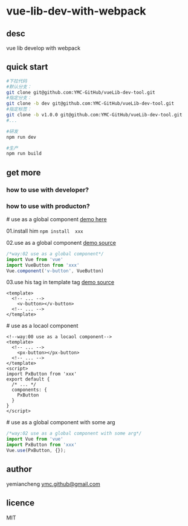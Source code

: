 # vue-lib-dev-with-webpack

## desc

vue lib develop with webpack

## quick start

```sh
#下拉代码
#默认分支：
git clone git@github.com:YMC-GitHub/vueLib-dev-tool.git
#指定分支：
git clone -b dev git@github.com:YMC-GitHub/vueLib-dev-tool.git
#指定标签：
git clone -b v1.0.0 git@github.com:YMC-GitHub/vueLib-dev-tool.git
#...

#研发
npm run dev

#生产
npm run build
```

## get more

### how to use with developer?

### how to use with producton?

\# use as a global component [demo here](./demo/dist/index.html)

01.install him `npm install  xxx`

02.use as a global component [demo source](./demo/src/main.js#L1-#L3)

```js
/*way:02 use as a global component*/
import Vue from 'vue'
import VueButton from 'xxx'
Vue.component('v-button', VueButton)
```

03.use his tag in template tag [demo source](./demo/src/app.vue#L5-#L9)

```vue
<template>
  <!-- ... -->
    <v-button></v-button>
  <!-- ... -->
</template>
```


\# use as a locaol component
```vue
<!--way:00 use as a locaol component-->
<template>
  <!-- ... -->
    <px-button></px-button>
  <!-- ... -->
</template>
<script>
import PxButton from 'xxx'
export default {
  /* ... */
  components: {
    PxButton
  }
}
</script>
```

\# use as a global component with some arg

```js
/*way:02 use as a global component with some arg*/
import Vue from 'vue'
import PxButton from 'xxx'
Vue.use(PxButton, {});
```

## author

yemiancheng <ymc.github@gmail.com>

## licence

MIT